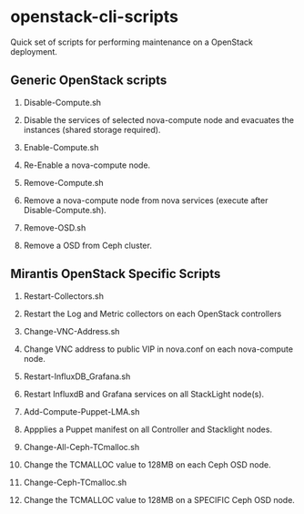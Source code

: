 # openstack-cli-scripts
Quick set of scripts for performing maintenance on a OpenStack deployment.

## Generic OpenStack scripts

1. Disable-Compute.sh
  1. Disable the services of selected nova-compute node and evacuates the instances (shared storage required).
  
1. Enable-Compute.sh
  1. Re-Enable a nova-compute node.
  
1. Remove-Compute.sh
  1. Remove a nova-compute node from nova services (execute after Disable-Compute.sh).

1. Remove-OSD.sh
  1. Remove a OSD from Ceph cluster.
  
## Mirantis OpenStack Specific Scripts

1. Restart-Collectors.sh
  1. Restart the Log and Metric collectors on each OpenStack controllers
  
1. Change-VNC-Address.sh
  1. Change VNC address to public VIP in nova.conf on each nova-compute node.

1. Restart-InfluxDB_Grafana.sh
  1. Restart InfluxdB and Grafana services on all StackLight node(s).

1. Add-Compute-Puppet-LMA.sh
  1. Appplies a Puppet manifest on all Controller and Stacklight nodes.
  
1. Change-All-Ceph-TCmalloc.sh
  1. Change the TCMALLOC value to 128MB on each Ceph OSD node.

1. Change-Ceph-TCmalloc.sh
  1. Change the TCMALLOC value to 128MB on a SPECIFIC Ceph OSD node.
  
